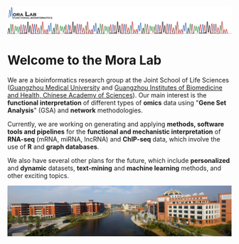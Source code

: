 ![MoraLab](/picture/MORALAB_Banner.png)

# Welcome to the Mora Lab

We are a bioinformatics research group at the Joint School of Life Sciences ([Guangzhou Medical University](http://www.gzhmu.edu.cn) and [Guangzhou Institutes of Biomedicine and Health, Chinese Academy of Sciences](http://english.gibh.cas.cn/)). Our main interest is the **functional interpretation** of different types of **omics** data using "**Gene Set Analysis**" (GSA) and **network** methodologies.

Currently, we are working on generating and applying **methods, software tools and pipelines** for the **functional and mechanistic interpretation** of **RNA-seq** (mRNA, miRNA, lncRNA) and **ChIP-seq** data, which involve the use of **R** and **graph databases**.

We also have several other plans for the future, which include **personalized** and **dynamic** datasets, **text-mining** and **machine learning** methods, and other exciting topics.

![GMU](/picture/gmu1.GIF)
